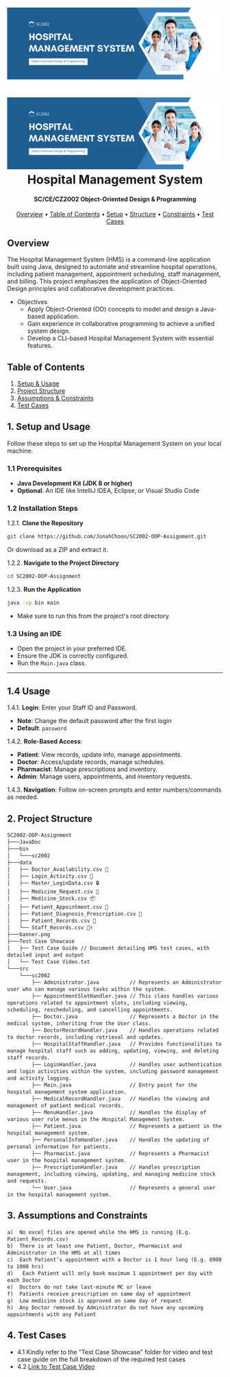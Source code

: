 ![Banner](banner.png)
<h1 align="center">
  <img src="banner.png">
  <br>
  Hospital Management System
  <br>
</h1>
<h4 align="center">SC/CE/CZ2002 Object-Oriented Design & Programming</h4>


<p align="center">
  <a href="#overview">Overview</a> •
  <a href="#table-of-contents">Table of Contents</a> •
  <a href="#1-setup-and-usage">Setup</a> •
  <a href="#2-project-structure">Structure</a> •
  <a href="#3-assumptions-and-constraints">Constraints</a>  •
  <a href="#4-test-cases">Test Cases</a>
</p>



## Overview
The Hospital Management System (HMS) is a command-line application built using Java, designed to automate and streamline hospital operations, including patient management, appointment scheduling, staff management, and billing. This project emphasizes the application of Object-Oriented Design principles and collaborative development practices.
* Objectives
    - Apply Object-Oriented (OO) concepts to model and design a Java-based application.
    - Gain experience in collaborative programming to achieve a unified system design.
    - Develop a CLI-based Hospital Management System with essential features.

## Table of Contents
1. <a href = "#1-setup-and-usage">Setup & Usage</a>
2. <a href = "#2-project-structure">Project Structure</a>
3. <a href = "#3-assumptions-and-constraints">Assumptions & Constraints</a>
4. <a href="#4-test-cases">Test Cases</a>

## 1. Setup and Usage

Follow these steps to set up the Hospital Management System on your local machine.

### 1.1 Prerequisites

- **Java Development Kit (JDK 8 or higher)**
- **Optional**: An IDE like IntelliJ IDEA, Eclipse, or Visual Studio Code

### 1.2 Installation Steps

1.2.1. **Clone the Repository**
   ```bash
   git clone https://github.com/JonahChoon/SC2002-OOP-Assignment.git
   ```
   Or download as a ZIP and extract it.

1.2.2. **Navigate to the Project Directory**
   ```bash
   cd SC2002-OOP-Assignment
   ```

1.2.3. **Run the Application**
   ```bash
   java -cp bin main
   ```
   - Make sure to run this from the project's root directory.

### 1.3 Using an IDE
- Open the project in your preferred IDE.
- Ensure the JDK is correctly configured.
- Run the `Main.java` class.

---

## 1.4 Usage

1.4.1. **Login**: Enter your Staff ID and Password.
   - **Note**: Change the default password after the first login
   - **Default**: `password`

1.4.2. **Role-Based Access**:
   - **Patient**: View records, update info, manage appointments.
   - **Doctor**: Access/update records, manage schedules.
   - **Pharmacist**: Manage prescriptions and inventory.
   - **Admin**: Manage users, appointments, and inventory requests.

1.4.3. **Navigation**: Follow on-screen prompts and enter numbers/commands as needed.

## 2. Project Structure
    SC2002-OOP-Assignment
    ├───JavaDoc
    ├───bin
    │   └───sc2002
    ├───data
    │   ├── Doctor_Availability.csv 📅
    │   ├── Login_Activity.csv 🔐
    │   ├── Master_LoginData.csv 🔒
    │   ├── Medicine_Request.csv 💊
    │   ├── Medicine_Stock.csv 📦
    │   ├── Patient_Appointment.csv 🏥
    │   ├── Patient_Diagnosis_Prescription.csv 📝
    │   ├── Patient_Records.csv 📂
    │   └── Staff_Records.csv 🧑‍⚕️
    ├───banner.png
    ├───Test Case Showcase     
    │   ├── Test Case Guide // Document detailing HMS test cases, with detailed input and output
    │   └── Test Case Video.txt
    └───src
        └───sc2002
            ├── Administrator.java          // Represents an Administrator user who can manage various tasks within the system.
            ├── AppointmentSlotHandler.java // This class handles various operations related to appointment slots, including viewing, scheduling, rescheduling, and cancelling appointments.
            ├── Doctor.java                 // Represents a Doctor in the medical system, inheriting from the User class.
            ├── DoctorRecordHandler.java    // Handles operations related to doctor records, including retrieval and updates.
            ├── HospitalStaffHandler.java   // Provides functionalities to manage hospital staff such as adding, updating, viewing, and deleting staff records.
            ├── LoginHandler.java           // Handles user authentication and login activities within the system, including password management and activity logging.
            ├── Main.java                   // Entry point for the hospital management system application.
            ├── MedicalRecordHandler.java   // Handles the viewing and management of patient medical records.
            ├── MenuHandler.java            // Handles the display of various user role menus in the Hospital Management System.
            ├── Patient.java                // Represents a patient in the hospital management system.
            ├── PersonalInfoHandler.java    // Handles the updating of personal information for patients.
            ├── Pharmacist.java             // Represents a Pharmacist user in the hospital management system.
            ├── PrescriptionHandler.java    // Handles prescription management, including viewing, updating, and managing medicine stock and requests.
            └── User.java                   // Represents a general user in the hospital management system.

## 3. Assumptions and Constraints
    a)	No excel files are opened while the HMS is running (E.g. Patient_Records.csv)
    b)	There is at least one Patient, Doctor, Pharmacist and Administrator in the HMS at all times
    c)	Each Patient’s appointment with a Doctor is 1 hour long (E.g. 0900 to 1000 hrs)
    d)   Each Patient will only book maximum 1 appointment per day with each Doctor
    e)	Doctors do not take last-minute MC or leave
    f)	Patients receive prescription on same day of appointment
    g)	Low medicine stock is approved on same day of request
    h)	Any Doctor removed by Administrator do not have any upcoming appointments with any Patient

## 4. Test Cases
   - 4.1 Kindly refer to the "Test Case Showcase" folder for video and test case guide on the full breakdown of the required test cases
   - 4.2 <a href="https://entuedu-my.sharepoint.com/:v:/g/personal/jchoon001_e_ntu_edu_sg/EQL8dz0N641Ei1W9d871tMABkQRx7WoDq4U-9rU-E9Qkrw?nav=eyJyZWZlcnJhbEluZm8iOnsicmVmZXJyYWxBcHAiOiJPbmVEcml2ZUZvckJ1c2luZXNzIiwicmVmZXJyYWxBcHBQbGF0Zm9ybSI6IldlYiIsInJlZmVycmFsTW9kZSI6InZpZXciLCJyZWZlcnJhbFZpZXciOiJNeUZpbGVzTGlua0NvcHkifX0&e=ig8S6K
">Link to Test Case Video</a>
